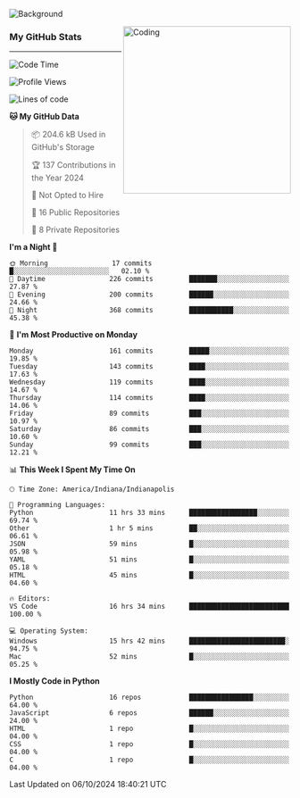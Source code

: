 ![Background](https://github.com/Nguyen-Noah/Nguyen-Noah/assets/112649680/f5d2296f-0508-400c-abcf-47c085708a2a)

<img align="right" alt="Coding" width="300" src="https://cdn.dribbble.com/users/1277312/screenshots/14733298/media/39b1045e593737587dd60e42c8422d1f.gif" >

### My GitHub Stats
---
<!--START_SECTION:waka-->
![Code Time](http://img.shields.io/badge/Code%20Time-248%20hrs%2018%20mins-blue)

![Profile Views](http://img.shields.io/badge/Profile%20Views-16-blue)

![Lines of code](https://img.shields.io/badge/From%20Hello%20World%20I%27ve%20Written-171.0%20thousand%20lines%20of%20code-blue)

**🐱 My GitHub Data** 

> 📦 204.6 kB Used in GitHub's Storage 
 > 
> 🏆 137 Contributions in the Year 2024
 > 
> 🚫 Not Opted to Hire
 > 
> 📜 16 Public Repositories 
 > 
> 🔑 8 Private Repositories 
 > 
**I'm a Night 🦉** 

```text
🌞 Morning                17 commits          █░░░░░░░░░░░░░░░░░░░░░░░░   02.10 % 
🌆 Daytime                226 commits         ███████░░░░░░░░░░░░░░░░░░   27.87 % 
🌃 Evening                200 commits         ██████░░░░░░░░░░░░░░░░░░░   24.66 % 
🌙 Night                  368 commits         ███████████░░░░░░░░░░░░░░   45.38 % 
```
📅 **I'm Most Productive on Monday** 

```text
Monday                   161 commits         █████░░░░░░░░░░░░░░░░░░░░   19.85 % 
Tuesday                  143 commits         ████░░░░░░░░░░░░░░░░░░░░░   17.63 % 
Wednesday                119 commits         ████░░░░░░░░░░░░░░░░░░░░░   14.67 % 
Thursday                 114 commits         ████░░░░░░░░░░░░░░░░░░░░░   14.06 % 
Friday                   89 commits          ███░░░░░░░░░░░░░░░░░░░░░░   10.97 % 
Saturday                 86 commits          ███░░░░░░░░░░░░░░░░░░░░░░   10.60 % 
Sunday                   99 commits          ███░░░░░░░░░░░░░░░░░░░░░░   12.21 % 
```


📊 **This Week I Spent My Time On** 

```text
🕑︎ Time Zone: America/Indiana/Indianapolis

💬 Programming Languages: 
Python                   11 hrs 33 mins      █████████████████░░░░░░░░   69.74 % 
Other                    1 hr 5 mins         ██░░░░░░░░░░░░░░░░░░░░░░░   06.61 % 
JSON                     59 mins             █░░░░░░░░░░░░░░░░░░░░░░░░   05.98 % 
YAML                     51 mins             █░░░░░░░░░░░░░░░░░░░░░░░░   05.18 % 
HTML                     45 mins             █░░░░░░░░░░░░░░░░░░░░░░░░   04.60 % 

🔥 Editors: 
VS Code                  16 hrs 34 mins      █████████████████████████   100.00 % 

💻 Operating System: 
Windows                  15 hrs 42 mins      ████████████████████████░   94.75 % 
Mac                      52 mins             █░░░░░░░░░░░░░░░░░░░░░░░░   05.25 % 
```

**I Mostly Code in Python** 

```text
Python                   16 repos            ████████████████░░░░░░░░░   64.00 % 
JavaScript               6 repos             ██████░░░░░░░░░░░░░░░░░░░   24.00 % 
HTML                     1 repo              █░░░░░░░░░░░░░░░░░░░░░░░░   04.00 % 
CSS                      1 repo              █░░░░░░░░░░░░░░░░░░░░░░░░   04.00 % 
C                        1 repo              █░░░░░░░░░░░░░░░░░░░░░░░░   04.00 % 
```




 Last Updated on 06/10/2024 18:40:21 UTC
<!--END_SECTION:waka-->

<!--
**Nguyen-Noah/Nguyen-Noah** is a ✨ _special_ ✨ repository because its `README.md` (this file) appears on your GitHub profile.

Here are some ideas to get you started:

- 🔭 I’m currently working on ...
- 🌱 I’m currently learning ...
- 👯 I’m looking to collaborate on ...
- 🤔 I’m looking for help with ...
- 💬 Ask me about ...
- 📫 How to reach me: ...
- 😄 Pronouns: ...
- ⚡ Fun fact: ...
-->
